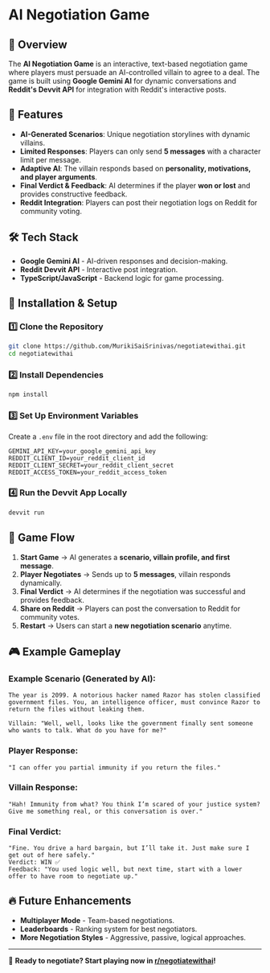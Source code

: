 # AI Negotiation Game

## 📌 Overview
The **AI Negotiation Game** is an interactive, text-based negotiation game where players must persuade an AI-controlled villain to agree to a deal. The game is built using **Google Gemini AI** for dynamic conversations and **Reddit's Devvit API** for integration with Reddit's interactive posts.

## 🎯 Features
- **AI-Generated Scenarios**: Unique negotiation storylines with dynamic villains.
- **Limited Responses**: Players can only send **5 messages** with a character limit per message.
- **Adaptive AI**: The villain responds based on **personality, motivations, and player arguments**.
- **Final Verdict & Feedback**: AI determines if the player **won or lost** and provides constructive feedback.
- **Reddit Integration**: Players can post their negotiation logs on Reddit for community voting.

## 🛠️ Tech Stack
- **Google Gemini AI** - AI-driven responses and decision-making.
- **Reddit Devvit API** - Interactive post integration.
- **TypeScript/JavaScript** - Backend logic for game processing.

## 🚀 Installation & Setup
### 1️⃣ Clone the Repository
```bash
git clone https://github.com/MurikiSaiSrinivas/negotiatewithai.git
cd negotiatewithai
```

### 2️⃣ Install Dependencies
```bash
npm install
```

### 3️⃣ Set Up Environment Variables
Create a `.env` file in the root directory and add the following:
```env
GEMINI_API_KEY=your_google_gemini_api_key
REDDIT_CLIENT_ID=your_reddit_client_id
REDDIT_CLIENT_SECRET=your_reddit_client_secret
REDDIT_ACCESS_TOKEN=your_reddit_access_token
```

### 4️⃣ Run the Devvit App Locally
```bash
devvit run
```

## 📜 Game Flow
1. **Start Game** → AI generates a **scenario, villain profile, and first message**.
2. **Player Negotiates** → Sends up to **5 messages**, villain responds dynamically.
3. **Final Verdict** → AI determines if the negotiation was successful and provides feedback.
4. **Share on Reddit** → Players can post the conversation to Reddit for community votes.
5. **Restart** → Users can start a **new negotiation scenario** anytime.

## 🎮 Example Gameplay
### **Example Scenario (Generated by AI):**
```plaintext
The year is 2099. A notorious hacker named Razor has stolen classified government files. You, an intelligence officer, must convince Razor to return the files without leaking them.

Villain: "Well, well, looks like the government finally sent someone who wants to talk. What do you have for me?"
```
### **Player Response:**
```plaintext
"I can offer you partial immunity if you return the files."
```
### **Villain Response:**
```plaintext
"Hah! Immunity from what? You think I’m scared of your justice system? Give me something real, or this conversation is over."
```
### **Final Verdict:**
```plaintext
"Fine. You drive a hard bargain, but I’ll take it. Just make sure I get out of here safely."
Verdict: WIN ✅
Feedback: "You used logic well, but next time, start with a lower offer to have room to negotiate up."
```

## 🔥 Future Enhancements
- **Multiplayer Mode** - Team-based negotiations.
- **Leaderboards** - Ranking system for best negotiators.
- **More Negotiation Styles** - Aggressive, passive, logical approaches.

---
🚀 **Ready to negotiate? Start playing now in [r/negotiatewithai](https://www.reddit.com/r/negotiatewithai/)!**
